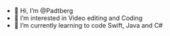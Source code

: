 - 👋 Hi, I’m @Padtberg
- 👀 I’m interested in Video editing and Coding
- 🌱 I’m currently learning to code Swift, Java and C#

<!---
Padtberg/Padtberg is a ✨ special ✨ repository because its `README.md` (this file) appears on your GitHub profile.
You can click the Preview link to take a look at your changes.
--->
